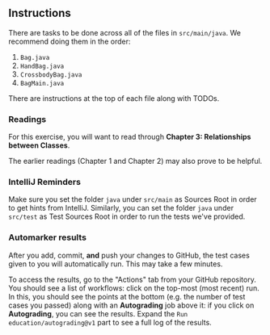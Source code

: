 ## Instructions

There are tasks to be done across all of the files in `src/main/java`. We recommend doing
them in the order:

1. `Bag.java`
2. `HandBag.java`
3. `CrossbodyBag.java`
4. `BagMain.java`

There are instructions at the top of each file along with TODOs.

### Readings
For this exercise, you will want to read through **Chapter 3: Relationships between Classes**.

The earlier readings (Chapter 1 and Chapter 2) may also prove to be helpful. 

### IntelliJ Reminders
Make sure you set the folder `java` under `src/main` as Sources Root in order to
get hints from IntelliJ. Similarly, you can set the folder `java` under `src/test` as
Test Sources Root in order to run the tests we've provided.


### Automarker results
After you add, commit, **and** push your changes to GitHub, the test cases given to you will automatically run. This may take a few minutes.

To access the results, go to the "Actions" tab from your GitHub repository. You should see a list of workflows: click on the top-most (most recent) run. In this, you should see the points at the bottom (e.g. the number of test cases you passed) along with an **Autograding** job above it: if you click on **Autograding**, you can see the results. Expand the `Run education/autograding@v1` part to see a full log of the results.